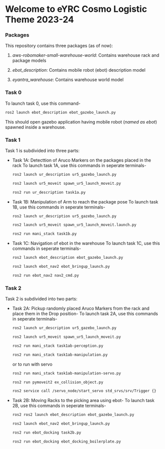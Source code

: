 # Welcome to eYRC Cosmo Logistic Theme 2023-24

### Packages
This repository contains three packages (as of now):
1. *aws-robomaker-small-warehouse-world*: Contains warehouse rack and package models

2. *ebot_description*: Contains mobile robot (ebot) description model

3. *eyantra_warehouse*: Contains warehouse world model

### Task 0

To launch task 0, use this command-

```sh
ros2 launch ebot_description ebot_gazebo_launch.py
```

This should open gazebo application having mobile robot (*named as ebot*) spawned inside a warehouse.

### Task 1

Task 1 is subdivided into three parts:

- Task 1A: Detecttion of Aruco Markers on the packages placed in the rack
To launch task 1A, use this commands in seperate terminals-

    ```sh
    ros2 launch ur_description ur5_gazebo_launch.py
    ```
    ```sh
    ros2 launch ur5_moveit spawn_ur5_launch_moveit.py
    ```
    ```sh
    ros2 run ur_description task1a.py
    ```
- Task 1B: Manipulation of Arm to reach the package pose
To launch task 1B, use this commands in seperate terminals-

    ```sh
    ros2 launch ur_description ur5_gazebo_launch.py
    ```
    ```sh
    ros2 launch ur5_moveit spawn_ur5_launch_moveit.launch.py
    ```
    ```sh
    ros2 run mani_stack task1b.py
    ```
- Task 1C: Navigation of ebot in the warehouse
To launch task 1C, use this commands in seperate terminals-
    ```sh
    ros2 launch ebot_description ebot_gazebo_launch.py
    ```
    ```sh
    ros2 launch ebot_nav2 ebot_bringup_launch.py
    ```
    ```sh
    ros2 run ebot_nav2 nav2_cmd.py
    ```

### Task 2
Task 2 is subdivided into two parts:

- Task 2A: Pickup randomly placed Aruco Markers from the rack and place them in the Drop position-
To launch task 2A, use this commands in seperate terminals-

    ```sh
    ros2 launch ur_description ur5_gazebo_launch.py
    ```
    ```sh
    ros2 launch ur5_moveit spawn_ur5_launch_moveit.py
    ```
    ```sh
    ros2 run mani_stack task1ab-perception.py
    ```
    ```sh
    ros2 run mani_stack task1ab-manipulation.py
    ```
    or to run with servo
    
    ```sh
    ros2 run mani_stack task1ab-manipulation-servo.py
    ```
    ```sh
    ros2 run pymoveit2 ex_collision_object.py
    ```
    ```sh
    ros2 service call /servo_node/start_servo std_srvs/srv/Trigger {}
    ```

- Task 2B: Moving Racks to the picking area using ebot-
To launch task 2B, use this commands in seperate terminals-

    ```sh
    ros2 ros2 launch ebot_description ebot_gazebo_launch.py
    ```
    ```sh
    ros2 launch ebot_nav2 ebot_bringup_launch.py
    ```
    ```sh
    ros2 run ebot_docking task2b.py
    ```
    ```sh
    ros2 run ebot_docking ebot_docking_boilerplate.py
    ```


